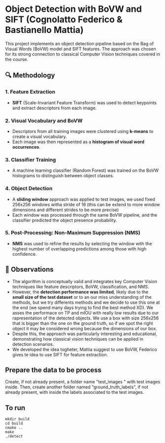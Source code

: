 # Object Detection with BoVW and SIFT (Cognolatto Federico & Bastianello Mattia)

This project implements an object detection pipeline based on the Bag of Visual Words (BoVW) model and SIFT features. The approach was chosen for its strong connection to classical Computer Vision techniques covered in the course.

## 🔍 Methodology

### 1. Feature Extraction
- **SIFT** (Scale-Invariant Feature Transform) was used to detect keypoints and extract descriptors from each image.

### 2. Visual Vocabulary and BoVW
- Descriptors from all training images were clustered using **k-means** to create a visual vocabulary.
- Each image was then represented as a **histogram of visual word occurrences**.

### 3. Classifier Training
- A machine learning classifier (Random Forest) was trained on the BoVW histograms to distinguish between object classes.

### 4. Object Detection
- A **sliding window** approach was applied to test images, we used fixed 256x256 windows witha stride of 16 (this can be extend to more window dimensions and different strides to be more precise)
- Each window was processed through the same BoVW pipeline, and the classifier predicted the object presence probability.

### 5. Post-Processing: Non-Maximum Suppression (NMS)
- **NMS** was used to refine the results by selecting the window with the highest number of overlapping predictions among those with high confidence.

## 📌 Observations

- The algorithm is conceptually valid and integrates key Computer Vision techniques like feature descriptors, BoVW, classification, and NMS.
- However, the **detection performance was limited**, likely due to the **small size of the test dataset** or to an our miss understanding of the methods, but we try differents methods and we decide to use this one at the end (we spend many days trying to find the best method XD). We asses the performace on TP and mIOU with really low results due to our rapresentation of the detected objects. We use a box with size 256x256 that is bigger than the one on the ground truth, so if we spot the right object it may be considered wrong because the dimensions of our box.
- Despite this, the approach was particularly interesting and educational, demonstrating how classical vision techniques can be applied in detection scenarios.
- We developed the idea togheter, Mattia suggest to use BoVW, Federico gives te idea to use SIFT for feature extraction.

## Prepare the data to be process
Create, if not already present, a folder name "test_images " with test images inside. Then, create another folder named "ground_truth_labels", if not already present,  with inside the labels associated to the test images.

## To run 
```
mkdir build
cd build
cmake ..
make
./detect
```

